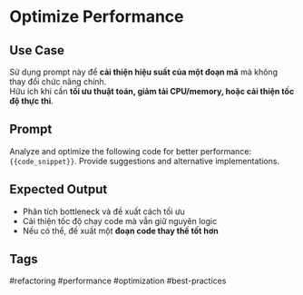 # Optimize Performance  

## **Use Case**  
Sử dụng prompt này để **cải thiện hiệu suất của một đoạn mã** mà không thay đổi chức năng chính.  
Hữu ích khi cần **tối ưu thuật toán, giảm tải CPU/memory, hoặc cải thiện tốc độ thực thi**.  

## **Prompt**  
Analyze and optimize the following code for better performance:`{{code_snippet}}`.
Provide suggestions and alternative implementations.

## **Expected Output**  
- Phân tích bottleneck và đề xuất cách tối ưu  
- Cải thiện tốc độ chạy code mà vẫn giữ nguyên logic  
- Nếu có thể, đề xuất một **đoạn code thay thế tốt hơn**  

## **Tags**  
#refactoring #performance #optimization #best-practices  
